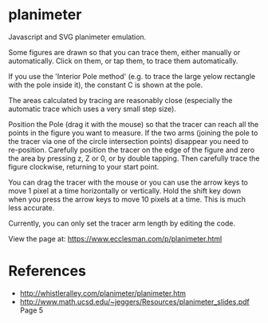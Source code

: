 # planimeter
Javascript and SVG planimeter emulation.

Some figures are drawn so that you can trace them, either manually or automatically. Click on them, or tap them, to trace them automatically.

If you use the 'Interior Pole method' (e.g. to trace the large yelow rectangle with the pole inside it), the constant C is shown at the pole.

The areas calculated by tracing are reasonably close (especially the automatic trace which uses a very small step size).

Position the Pole (drag it with the mouse) so that the tracer can reach all the points in the figure you want to measure.
If the two arms (joining the pole to the tracer via one of the circle intersection points) disappear you need to re-position.
Carefully position the tracer on the edge of the figure and zero the area by pressing z, Z or 0, or by double tapping.
Then carefully trace the figure clockwise, returning to your start point.

You can drag the tracer with the mouse or you can use the arrow keys to move 1 pixel at a time horizontally or vertically.
Hold the shift key down when you press the arrow keys to move 10 pixels at a time. This is much less accurate.

Currently, you can only set the tracer arm length by editing the code.

View the page at: https://www.ecclesman.com/p/planimeter.html

# References
* http://whistleralley.com/planimeter/planimeter.htm
* http://www.math.ucsd.edu/~jeggers/Resources/planimeter_slides.pdf Page 5
